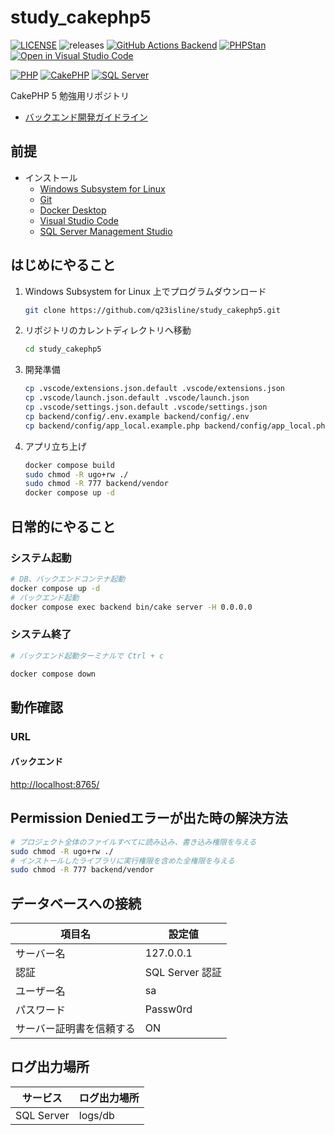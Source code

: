 # study_cakephp5

[![LICENSE](https://img.shields.io/badge/license-MIT-green.svg)](./LICENSE)
![releases](https://img.shields.io/github/release/q23isline/study_cakephp5.svg?logo=github)
[![GitHub Actions Backend](https://github.com/q23isline/study_cakephp5/actions/workflows/ci.yml/badge.svg)](https://github.com/q23isline/study_cakephp5/actions/workflows/ci.yml)
[![PHPStan](https://img.shields.io/badge/PHPStan-level%208-brightgreen.svg?style=flat-square)](https://github.com/phpstan/phpstan)
[![Open in Visual Studio Code](https://img.shields.io/static/v1?logo=visualstudiocode&label=&message=Open%20in%20Visual%20Studio%20Code&labelColor=555555&color=007acc&logoColor=007acc)](https://github.dev/q23isline/study_cakephp5)

[![PHP](https://img.shields.io/static/v1?logo=php&label=PHP&message=v8.4.3&labelColor=555555&color=777BB4&logoColor=777BB4)](https://www.php.net)
[![CakePHP](https://img.shields.io/static/v1?logo=cakephp&label=CakePHP&message=v5.1.5&labelColor=555555&color=D33C43&logoColor=D33C43)](https://cakephp.org)
[![SQL Server](https://img.shields.io/static/v1?label=SQL%20Server&message=v2022&labelColor=555555&color=FFFFFF&logoColor=FFFFFF)](https://learn.microsoft.com/ja-jp/sql/sql-server/)

CakePHP 5 勉強用リポジトリ

- [バックエンド開発ガイドライン](./backend/README.md)

## 前提

- インストール
  - [Windows Subsystem for Linux](https://learn.microsoft.com/ja-jp/windows/wsl/)
  - [Git](https://git-scm.com/)
  - [Docker Desktop](https://www.docker.com/ja-jp/products/docker-desktop/)
  - [Visual Studio Code](https://code.visualstudio.com/)
  - [SQL Server Management Studio](https://learn.microsoft.com/ja-jp/sql/ssms/)

## はじめにやること

1. Windows Subsystem for Linux 上でプログラムダウンロード

    ```bash
    git clone https://github.com/q23isline/study_cakephp5.git
    ```

2. リポジトリのカレントディレクトリへ移動

    ```bash
    cd study_cakephp5
    ```

3. 開発準備

    ```bash
    cp .vscode/extensions.json.default .vscode/extensions.json
    cp .vscode/launch.json.default .vscode/launch.json
    cp .vscode/settings.json.default .vscode/settings.json
    cp backend/config/.env.example backend/config/.env
    cp backend/config/app_local.example.php backend/config/app_local.php
    ```

4. アプリ立ち上げ

    ```bash
    docker compose build
    sudo chmod -R ugo+rw ./
    sudo chmod -R 777 backend/vendor
    docker compose up -d
    ```

## 日常的にやること

### システム起動

```bash
# DB、バックエンドコンテナ起動
docker compose up -d
# バックエンド起動
docker compose exec backend bin/cake server -H 0.0.0.0
```

### システム終了

```bash
# バックエンド起動ターミナルで Ctrl + c

docker compose down
```

## 動作確認

### URL

#### バックエンド

<http://localhost:8765/>

## Permission Deniedエラーが出た時の解決方法

```bash
# プロジェクト全体のファイルすべてに読み込み、書き込み権限を与える
sudo chmod -R ugo+rw ./
# インストールしたライブラリに実行権限を含めた全権限を与える
sudo chmod -R 777 backend/vendor
```

## データベースへの接続

| 項目名                   | 設定値          |
| ------------------------ | --------------- |
| サーバー名               | 127.0.0.1       |
| 認証                     | SQL Server 認証 |
| ユーザー名               | sa              |
| パスワード               | Passw0rd        |
| サーバー証明書を信頼する | ON              |

## ログ出力場所

| サービス             | ログ出力場所  |
| -------------------- | ------------- |
| SQL Server           | logs/db       |
